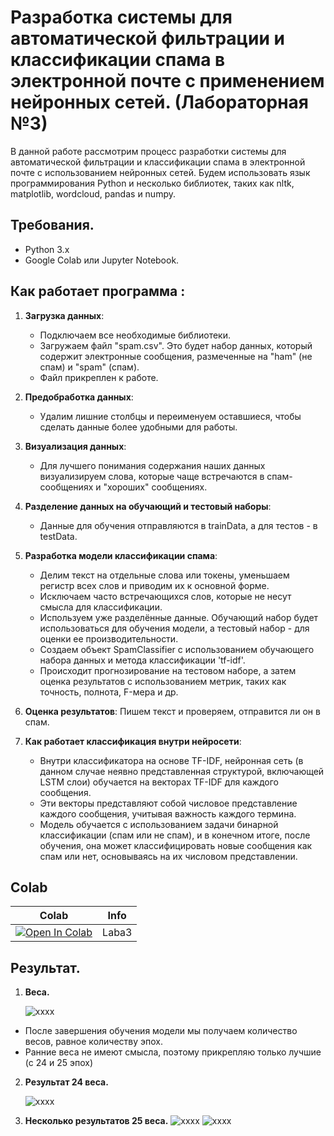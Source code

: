 # Разработка системы для автоматической фильтрации и классификации спама в электронной почте с применением нейронных сетей. (Лабораторная №3)
В данной работе рассмотрим процесс разработки системы для автоматической фильтрации и классификации спама в электронной почте с использованием нейронных сетей. Будем использовать язык программирования Python и несколько библиотек, таких как nltk, matplotlib, wordcloud, pandas и numpy.

## Требования.
- Python 3.x
- Google Colab или Jupyter Notebook.

## Как работает программа :
1. **Загрузка данных**:
   * Подключаем все необходимые библиотеки.
   * Загружаем файл "spam.csv". Это будет набор данных, который содержит электронные сообщения, размеченные на "ham" (не спам) и "spam" (спам).
   * Файл прикреплен к работе.
    
2. **Предобработка данных**:
   * Удалим лишние столбцы и переименуем оставшиеся, чтобы сделать данные более удобными для работы.

3. **Визуализация данных**:
   * Для лучшего понимания содержания наших данных визуализируем слова, которые чаще встречаются в спам-сообщениях и "хороших" сообщениях.

4. **Разделение данных на обучающий и тестовый наборы**:
   * Данные для обучения отправляются в trainData, а для тестов - в testData.

5. **Разработка модели классификации спама**:
   * Делим текст на отдельные слова или токены, уменьшаем регистр всех слов и приводим их к основной форме.
   * Исключаем часто встречающихся слов, которые не несут смысла для классификации.
   * Используем уже разделённые данные. Обучающий набор будет использоваться для обучения модели, а тестовый набор - для оценки ее производительности.
   * Создаем объект SpamClassifier с использованием обучающего набора данных и метода классификации 'tf-idf'.
   * Происходит прогнозирование на тестовом наборе, а затем оценка результатов с использованием метрик, таких как точность, полнота, F-мера и др.

6. **Оценка результатов**:
   Пишем текст и проверяем, отправится ли он в спам.

6. **Как работает классификация внутри нейросети**:
   * Внутри классификатора на основе TF-IDF, нейронная сеть (в данном случае неявно представленная структурой, включающей LSTM слои) обучается на векторах TF-IDF для каждого сообщения.
   * Эти векторы представляют собой числовое представление каждого сообщения, учитывая важность каждого термина.
   * Модель обучается с использованием задачи бинарной классификации (спам или не спам), и в конечном итоге, после обучения, она может классифицировать новые сообщения как спам или нет, основываясь на их числовом представлении.
  
## Colab
| Colab                                                                                                                                                                          | Info               |
| ------------------------------------------------------------------------------------------------------------------------------------------------------------------------------ | ------------------ |
| [![Open In Colab](https://colab.research.google.com/assets/colab-badge.svg)](https://colab.research.google.com/drive/1zuvhCyRR9tnYGmaxyvjyutYbp0qrTmVz#scrollTo=yI2WJ_A88D1-) | Laba3 |

## Результат.
1. **Веса.**
   
   ![xxxx](https://sun9-15.userapi.com/impg/GuDkdtCgj_0vGzFffmMLGyj7ywvyh09oE3TO4g/8sJvUvt68mQ.jpg?size=282x764&quality=96&sign=8a56d8e35fc07f52556ab10cc0bcabbd&type=album)
  * После завершения обучения модели мы получаем количество весов, равное количеству эпох.
  * Ранние веса не имеют смысла, поэтому прикрепляю только лучшие (с 24 и 25 эпох)

2. **Результат 24 веса.**
    
   ![xxxx](https://sun9-6.userapi.com/impg/Gjs8rGkTwnbtmG8YlVi9Yx5Ph-wUTtD_qvjqzg/24pTIn4yX9k.jpg?size=838x559&quality=96&sign=72b558846ce7c5cd95b6c47ac4edfebe&type=album)
   
3. **Несколько результатов 25 веса.**
   ![xxxx](https://sun9-65.userapi.com/impg/MIxhKk5DiRq5PVG2b5FaI3tFjAkXd72xWNbiUQ/_iFQDmSeyTc.jpg?size=1120x537&quality=96&sign=e43290fab8b08c59666c87dfe648d8c8&type=album)
   ![xxxx](https://sun9-34.userapi.com/impg/65BA1Cyy5kvHYnaVH68ZAKeCU3IU984HS4byOw/Xa6jlLxsAGs.jpg?size=1236x531&quality=96&sign=95e32d5e42b8349e8cc498e671663347&type=album)
